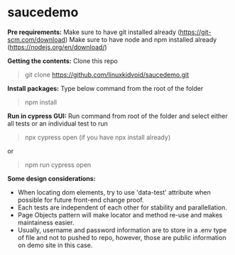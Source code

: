 # saucedemo

**Pre requirements:**
Make sure to have git installed already (https://git-scm.com/download)
Make sure to have node and npm installed already (https://nodejs.org/en/download/)

**Getting the contents:**
Clone this repo
> git clone https://github.com/linuxkidvoid/saucedemo.git

**Install packages:**
Type below command from the root of the folder
> npm install

**Run in cypress GUI:** 
Run command from root of the folder and select either all tests or an individual test to run

> npx cypress open (if you have npx install already)

  or

> npm run cypress open


**Some design considerations:**
- When locating dom elements, try to use 'data-test' attribute when possible for future front-end change proof.
- Each tests are independent of each other for stability and parallellation.
- Page Objects pattern will make locator and method re-use and makes maintainess easier.
- Usually, username and password information are to store in a .env type of file and not to pushed to repo, however, those are public information on demo site in this case.  